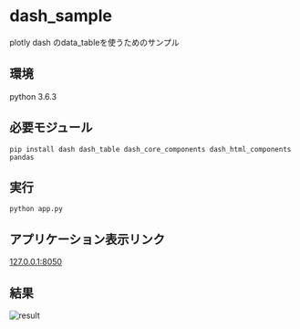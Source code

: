 # dash_sample
plotly dash のdata_tableを使うためのサンプル

## 環境
python 3.6.3

## 必要モジュール
```pip install dash dash_table dash_core_components dash_html_components pandas```

## 実行
```python app.py```
## アプリケーション表示リンク
[127.0.0.1:8050](127.0.0.1:8050)

## 結果
![result](./sample.png)
